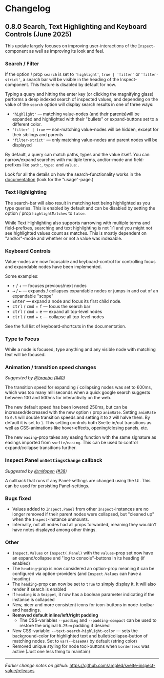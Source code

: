 # Changelog

## 0.8.0 Search, Text Highlighting and Keyboard Controls (June 2025)

This update largely focuses on improving user-interactions of the `Inspect`-component as well as improving its look and feel.

### Search / Filter

If the option / prop `search` is set to `'highlight'`, `true | 'filter'` or `'filter-strict'`, a search bar will be visible in the heading of the Inspect-component. This feature is disabled by default for now.

Typing a query and hitting the enter key (or clicking the magnifying glass) performs a deep indexed search of inspected values, and depending on the value of the `search` option will display search results in one of three ways:

- `'highlight'` — matching value-nodes (and their parents)will be expanded and highlighted with their "bullets" or expand-buttons set to a different color.
- `'filter' | true` — non-matching value-nodes will be hidden, except for their siblings and parents
- `'filter-strict'` — only matching value-nodes and parent nodes will be displayed

By default, a query can match paths, types and the value itself. You can narrow/expand searches with multiple terms, and/or-mode and field-prefixes like `path:`, `type:` and `value:`.

Look for all the details on how the search-functionality works in the [documentation](https://inspect.eirik.space) (look for the "usage"-page.)

### Text Highlighting

The search-bar will also result in matching text being highlighted as you type queries. This is enabled by default and can be disabled by setting the option / prop `highlightMatches` to `false`.

While Text Highlighting also supports narrowing with multiple terms and field-prefixes, searching and text highlighting is not 1:1 and you might not see highlighted values count as matches. This is mostly dependent on "and/or"-mode and whether or not a value was indexable.

### Keyboard Controls

Value-nodes are now focusable and keyboard-control for controlling focus and expandable nodes have been implemented.

Some examples:

- <kbd>↑</kbd> / <kbd>↓</kbd> — focuses previous/next nodes
- <kbd>→</kbd> / <kbd>←</kbd> — expands / collapses expandable nodes or jumps in and out of an expandable "scope"
- <kbd>Enter</kbd> — expand a node and focus its first child node.
- <kbd>ctrl</kbd> / <kbd>cmd</kbd> + <kbd>f</kbd> — focus the search bar
- <kbd>ctrl</kbd> / <kbd>cmd</kbd> + <kbd>e</kbd> — expand all top-level nodes
- <kbd>ctrl</kbd> / <kbd>cmd</kbd> + <kbd>c</kbd> — collapse all top-level nodes

See the full list of keyboard-shortcuts in the documentation.

### Type to Focus

While a node is focused, type anything and any visible node with matching text will be focused.

### Animation / transition speed changes

_Suggested by [@braebo](https://github.com/braebo) ([#40](https://github.com/ampled/svelte-inspect-value/issues/40))_

The transition speed for expanding / collapsing nodes was set to 600ms, which was too many milliseconds when a quick google search suggests between 100 and 500ms for interactivity on the web.

The new default speed has been lowered 250ms, but can be increased/decreased with the new option / prop `animRate`. Setting `animRate` to `0.5` will double transition speeds and setting it to `2` will halve them. By default it is set to `1`. This setting controls both Svelte in/out transitions as well as CSS-animations like hover-effects, opening/closing panels, etc.

The new `easing`-prop takes any easing function with the same signature as easings imported from `svelte/easing`. This can be used to control expand/collapse transitions further.

### Inspect.Panel `onSettingsChange` callback

_Suggested by [@mifopen](https://github.com/mifopen) ([#38](https://github.com/ampled/svelte-inspect-value/issues/38))_

A callback that runs if any Panel-settings are changed using the UI.
This can be used for persisting Panel-settings.

### Bugs fixed

- Values added to `Inspect.Panel` from other `Inspect`-instances are no longer removed if their parent nodes were collapsed, but "cleaned up" when the `Inspect`-instance unmounts.
- Internally, not all nodes had all props forwarded, meaning they wouldn't have notes displayed among other things.

### Other

- `Inspect.Values` or `Inspect(.Panel)` with the `values`-prop set now have an expand/collapse and "log to console"-buttons in its heading (if enabled)
- The `heading`-prop is now considered an option-prop meaning it can be configured via option-providers (and `Inspect.Values` can have a heading)
- The `heading`-prop can now be set to `true` to simply display it. It will also render if search is enabled
- If `heading` is a `Snippet`, it now has a boolean parameter indicating if the instance is collapsed
- New, nicer and more consistent icons for icon-buttons in node-toolbar and headings.
- **Removed default inline/left/right padding**
  - The CSS-variables `--padding` and `--padding-compact` can be used to restore the original `0.25em` padding if desired
- New CSS-variable: `--text-search-highlight-color` — sets the background-color for highlighted text and bullet/collapse-button of matching nodes. Set to `var(--base0A)` by default (string color)
- Removed unique styling for node tool-buttons when `borderless` was active (Just one less thing to maintain)

---

_Earlier change notes on github:_ https://github.com/ampled/svelte-inspect-value/releases
